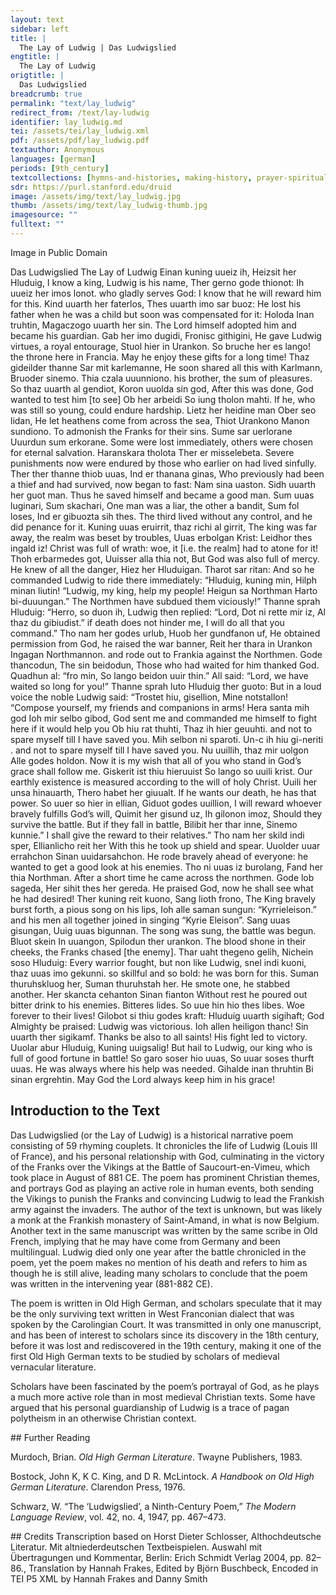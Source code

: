 ```yaml
---
layout: text
sidebar: left
title: |
  The Lay of Ludwig | Das Ludwigslied
engtitle: |
  The Lay of Ludwig
origtitle: |
  Das Ludwigslied
breadcrumb: true
permalink: "text/lay_ludwig"
redirect_from: /text/lay-ludwig
identifier: lay_ludwig.md
tei: /assets/tei/lay_ludwig.xml
pdf: /assets/pdf/lay_ludwig.pdf
textauthor: Anonymous
languages: [german]
periods: [9th_century]
textcollections: [hymns-and-histories, making-history, prayer-spirituality]
sdr: https://purl.stanford.edu/druid 
image: /assets/img/text/lay_ludwig.jpg
thumb: /assets/img/text/lay_ludwig-thumb.jpg
imagesource: ""
fulltext: ""
---
```

 Image in Public Domain

 Das Ludwigslied The Lay of Ludwig Einan kuning uueiz ih, Heizsit her Hluduig, I know a king, Ludwig is his name, Ther gerno gode thionot: Ih uueiz her imos lonot. who gladly serves God: I know that he will reward him for this. Kind uuarth her faterlos, Thes uuarth imo sar buoz: He lost his father when he was a child but soon was compensated for it: Holoda Inan truhtin, Magaczogo uuarth her sin. The Lord himself adopted him and became his guardian. Gab her imo dugidi, Fronisc githigini, He gave Ludwig virtues, a royal entourage, Stuol hier in Urankon. So bruche her es lango! the throne here in Francia. May he enjoy these gifts for a long time! Thaz gideilder thanne Sar mit karlemanne, He soon shared all this with Karlmann, Bruoder sinemo. Thia czala uuunniono. his brother, the sum of pleasures. So thaz uuarth al gendiot, Koron uuolda sin god, After this was done, God wanted to test him [to see] Ob her arbeidi So iung tholon mahti. If he, who was still so young, could endure hardship. Lietz her heidine man  Ober seo lidan, He let heathens come from across the sea, Thiot Urankono Manon sundiono. To admonish the Franks for their sins. Sume sar uerlorane Uuurdun sum erkorane. Some were lost immediately, others were chosen for eternal salvation. Haranskara tholota Ther er misselebeta. Severe punishments now were endured by those who earlier on had lived sinfully. Ther ther thanne thiob uuas, Ind er thanana ginas, Who previously had been a thief and had survived, now began to fast: Nam sina uaston. Sidh uuarth her guot man. Thus he saved himself and became a good man. Sum uuas luginari, Sum skachari, One man was a liar, the other a bandit, Sum fol loses, Ind er gibuozta sih thes. The third lived without any control, and he did penance for it. Kuning uuas eruirrit, thaz richi al girrit, The king was far away, the realm was beset by troubles, Uuas erbolgan Krist: Leidhor thes ingald iz! Christ was full of wrath: woe, it [i.e. the realm] had to atone for it! Thoh erbarmedes got, Uuisser alla thia not, But God was also full of mercy. He knew of all the danger, Hiez her Hluduigan. Tharot sar ritan: And so he commanded Ludwig to ride there immediately: “Hluduig, kuning min, Hilph minan liutin! “Ludwig, my king, help my people! Heigun sa Northman Harto bi-duuungan.” The Northmen have subdued them viciously!” Thanne sprah Hluduig: “Herro, so duon ih, Ludwig then replied: “Lord, Dot ni rette mir iz, Al thaz du gibiudist.” if death does not hinder me, I will do all that you command.” Tho nam her godes urlub, Huob her gundfanon uf, He obtained permission from God, he raised the war banner, Reit her thara in Urankon Ingagan Northmannon. and rode out to Frankia against the Northmen. Gode thancodun, The sin beidodun, Those who had waited for him thanked God. Quadhun al: “fro min, So lango beidon uuir thin.” All said: “Lord, we have waited so long for you!” Thanne sprah luto Hluduig ther guoto: But in a loud voice the noble Ludwig said: “Trostet hiu, gisellion, Mine notstallon! “Compose yourself, my friends and companions in arms! Hera santa mih god Ioh mir selbo gibod, God sent me and commanded me himself to fight here if it would help you Ob hiu rat thuhti, Thaz ih hier geuuhti. and not to spare myself till I have saved you. Mih selbon ni sparoti. Un-c ih hiu gi-neriti . and not to spare myself till I have saved you. Nu uuillih, thaz mir uolgon Alle godes holdon. Now it is my wish that all of you who stand in God’s grace shall follow me. Giskerit ist thiu hieruuist So lango so uuili krist. Our earthly existence is measured according to the will of holy Christ. Uuili her unsa hinauarth, Thero habet her giuualt. If he wants our death, he has that power. So uuer so hier in ellian, Giduot godes uuillion, I will reward whoever bravely fulfills God’s will, Quimit her gisund uz, Ih gilonon imoz, Should they survive the battle. But if they fall in battle, Bilibit her thar inne, Sinemo kunnie.” I shall give the reward to their relatives.” Tho nam her skild indi sper, Ellianlicho reit her With this he took up shield and spear. Uuolder uuar errahchon Sinan uuidarsahchon. He rode bravely ahead of everyone: he wanted to get a good look at his enemies. Tho ni uuas iz burolang, Fand her thia Northman. After a short time he came across the northmen. Gode lob sageda, Her sihit thes her gereda. He praised God, now he shall see what he had desired! Ther kuning reit kuono, Sang lioth frono, The King bravely burst forth, a pious song on his lips, Ioh alle saman sungun: “Kyrrieleison.” and his men all together joined in singing “Kyrie Eleison”. Sang uuas gisungan, Uuig uuas bigunnan. The song was sung, the battle was begun. Bluot skein In uuangon, Spilodun ther urankon. The blood shone in their cheeks, the Franks chased [the enemy]. Thar uaht thegeno gelih, Nichein soso Hluduig: Every warrior fought, but non like Ludwig, snel indi kuoni, thaz uuas imo gekunni. so skillful and so bold: he was born for this. Suman thuruhskluog her, Suman thuruhstah her. He smote one, he stabbed another. Her skancta cehanton Sinan fianton Without rest he poured out bitter drink to his enemies. Bitteres lides. So uue hin hio thes libes. Woe forever to their lives! Gilobot si thiu godes kraft: Hluduig uuarth sigihaft; God Almighty be praised: Ludwig was victorious. Ioh allen heiligon thanc! Sin uuarth ther sigikamf. Thanks be also to all saints! His fight led to victory. Uuolar abur Hluduig, Kuning uuigsalig! But hail to Ludwig, our king who is full of good fortune in battle! So garo soser hio uuas, So uuar soses thurft uuas. He was always where his help was needed. Gihalde inan thruhtin Bi sinan ergrehtin. May God the Lord always keep him in his grace! 
 
## Introduction to the Text 
<p>Das Ludwigslied (or the Lay of Ludwig) is a historical narrative poem consisting of 59 rhyming couplets. It chronicles the life of Ludwig (Louis III of France), and his personal relationship with God, culminating in the victory of the Franks over the Vikings at the Battle of Saucourt-en-Vimeu, which took place in August of 881 CE. The poem has prominent Christian themes, and portrays God as playing an active role in human events, both sending the Vikings to punish the Franks and convincing Ludwig to lead the Frankish army against the invaders. The author of the text is unknown, but was likely a monk at the Frankish monastery of Saint-Amand, in what is now Belgium. Another text in the same manuscript was written by the same scribe in Old French, implying that he may have come from Germany and been multilingual. Ludwig died only one year after the battle chronicled in the poem, yet the poem makes no mention of his death and refers to him as though he is still alive, leading many scholars to conclude that the poem was written in the intervening year (881-882 CE).</p> <p>The poem is written in Old High German, and scholars speculate that it may be the only surviving text written in West Franconian dialect that was spoken by the Carolingian Court. It was transmitted in only one manuscript, and has been of interest to scholars since its discovery in the 18th century, before it was lost and rediscovered in the 19th century, making it one of the first Old High German texts to be studied by scholars of medieval vernacular literature.</p> <p>Scholars have been fascinated by the poem’s portrayal of God, as he plays a much more active role than in most medieval Christian texts. Some have argued that his personal guardianship of Ludwig is a trace of pagan polytheism in an otherwise Christian context.</p>
## Further Reading 
<p>Murdoch, Brian. <em>Old High German Literature</em>. Twayne Publishers, 1983.</p> <p>Bostock, John K, K C. King, and D R. McLintock. <em>A Handbook on Old High German Literature</em>. Clarendon Press, 1976.</p> <p>Schwarz, W. “The ‘Ludwigslied’, a Ninth-Century Poem,” <em>The Modern Language Review</em>, vol. 42, no. 4, 1947, pp. 467–473.</p>
## Credits
Transcription based on Horst Dieter Schlosser, Althochdeutsche Literatur. Mit altniederdeutschen Textbeispielen. Auswahl mit Übertragungen und Kommentar, Berlin: Erich Schmidt Verlag 2004, pp. 82–86., Translation by Hannah Frakes, Edited by Björn Buschbeck, Encoded in TEI P5 XML by Hannah Frakes and Danny Smith
